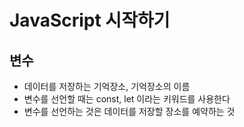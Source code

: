 # JavaScript 시작하기

## 변수

- 데이터를 저장하는 기억장소, 기억장소의 이름
- 변수를 선언할 때는 const, let 이라는 키워드를 사용한다
- 변수를 선언하는 것은 데이터를 저장할 장소를 예약하는 것
